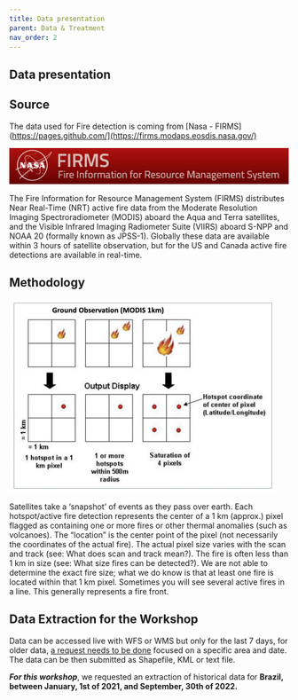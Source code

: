 ```yaml
---
title: Data presentation
parent: Data & Treatment
nav_order: 2
---
```


## Data presentation

## Source

The data used for Fire detection is coming from [Nasa - FIRMS](https://pages.github.com/](https://firms.modaps.eosdis.nasa.gov/)

![FIRMS logo](assets/images/nasa_firms.png)

The Fire Information for Resource Management System (FIRMS) distributes Near Real-Time (NRT) active fire data from the Moderate Resolution Imaging Spectroradiometer (MODIS) aboard the Aqua and Terra satellites, and the Visible Infrared Imaging Radiometer Suite (VIIRS) aboard S-NPP and NOAA 20 (formally known as JPSS-1). Globally these data are available within 3 hours of satellite observation, but for the US and Canada active fire detections are available in real-time. 

## Methodology

![Fire extraction](assets/images/fire_detection.png)

Satellites take a ‘snapshot’ of events as they pass over earth. Each hotspot/active fire detection represents the center of a 1 km (approx.) pixel flagged as containing one or more fires or other thermal anomalies (such as volcanoes). The “location” is the center point of the pixel (not necessarily the coordinates of the actual fire). The actual pixel size varies with the scan and track (see: What does scan and track mean?). The fire is often less than 1 km in size (see: What size fires can be detected?). We are not able to determine the exact fire size; what we do know is that at least one fire is located within that 1 km pixel. Sometimes you will see several active fires in a line. This generally represents a fire front.

## Data Extraction for the Workshop

Data can be accessed live with WFS or WMS but only for the last 7 days, for older data, [a request needs to be done](https://firms.modaps.eosdis.nasa.gov/download/) focused on a specific area and date. The data can be then submitted as Shapefile, KML or text file.

***For this workshop***, we requested an extraction of historical data for **Brazil, between January, 1st of 2021, and September, 30th of 2022.**
